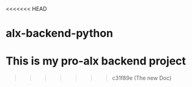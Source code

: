 <<<<<<< HEAD
# alx-backend-python


This is my pro-alx backend project
=======
>>>>>>> c31f89e (The new Doc)
